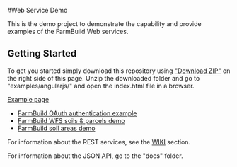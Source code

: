 #Web Service Demo

This is the demo project to demonstrate the capability and provide examples of the FarmBuild Web services.


## Getting Started

To get you started simply download this repository using <a href="https://github.com/FarmBuild/farmbuild-web-services-demo/archive/master.zip" target="_blank">"Download ZIP"</a> on the right side of this page.
Unzip the downloaded folder and go to "examples/angularjs/" and open the index.html file in a browser.


<a href="https://rawgit.com/FarmBuild/farmbuild-web-services-demo/master/examples/angularjs/index.html" target="_blank">Example page</a>


* <a href="examples/angularjs/farmbuild-oauth" target="_blank">FarmBuild OAuth authentication example</a>
* <a href="examples/angularjs/farmbuild-wfs" target="_blank">FarmBuild WFS soils & parcels demo</a>
* <a href="examples/angularjs/farmbuild-soil" target="_blank">FarmBuild soil areas demo</a>

For information about the REST services, see the <a href="https://github.com/FarmBuild/farmbuild-web-services-demo/wiki" target="_blank">WIKI</a> section.

For information about the JSON API, go to the "docs" folder.

